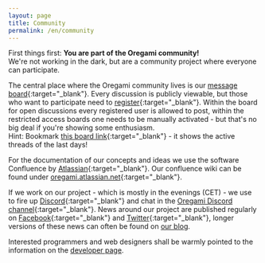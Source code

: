 ```yaml
---
layout: page
title: Community
permalink: /en/community
---
```


First things first: **You are part of the Oregami community!**  
We're not working in the dark, but are a community project where everyone can participate.  

The central place where the Oregami community lives is our [message board](http://forum.oregami.org){:target="_blank"}. Every discussion is publicly viewable, but those who want to participate need to [register](http://forum.oregami.org/ucp.php?mode=register){:target="_blank"}. Within the board for open discussions every registered user is allowed to post, within the restricted access boards one needs to be manually activated - but that's no big deal if you're showing some enthusiasm.  
Hint: Bookmark [this board link](http://forum.oregami.org/search.php?st=90&sk=t&sd=d&sr=topics&search_id=active_topics){:target="_blank"} \- it shows the active threads of the last days!  

For the documentation of our concepts and ideas we use the software Confluence by [Atlassian](http://atlassian.com/){:target="_blank"}. Our confluence wiki can be found under [oregami.atlassian.net](https://oregami.atlassian.net/){:target="_blank"}.  

If we work on our project - which is mostly in the evenings (CET) - we use to fire up [Discord](https://discordapp.com/){:target="_blank"} and chat in the [Oregami Discord channel](https://discord.gg/yXWjzXc){:target="_blank"}. News around our project are published regularly on [Facebook](https://www.facebook.com/Oregami.org){:target="_blank"} and [Twitter](http://twitter.com/oregami_org){:target="_blank"}, longer versions of these news can often be found on [our blog](http://oregami-de.blogspot.com).  

Interested programmers and web designers shall be warmly pointed to the information on the [developer page](http://www.oregami.org/en/developer.html).
